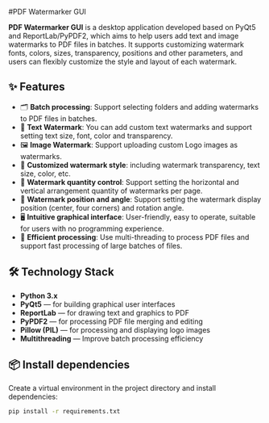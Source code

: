 #PDF Watermarker GUI

**PDF Watermarker GUI** is a desktop application developed based on PyQt5 and ReportLab/PyPDF2, which aims to help users add text and image watermarks to PDF files in batches. It supports customizing watermark fonts, colors, sizes, transparency, positions and other parameters, and users can flexibly customize the style and layout of each watermark.

## ✨ Features

- 🗂️ **Batch processing**: Support selecting folders and adding watermarks to PDF files in batches.
- 📝 **Text Watermark**: You can add custom text watermarks and support setting text size, font, color and transparency.
- 🖼️ **Image Watermark**: Support uploading custom Logo images as watermarks.
- 🎨 **Customized watermark style**: including watermark transparency, text size, color, etc.
- 🔢 **Watermark quantity control**: Support setting the horizontal and vertical arrangement quantity of watermarks per page.
- 📐 **Watermark position and angle**: Support setting the watermark display position (center, four corners) and rotation angle.
- 🖥️ **Intuitive graphical interface**: User-friendly, easy to operate, suitable for users with no programming experience.
- 🚀 **Efficient processing**: Use multi-threading to process PDF files and support fast processing of large batches of files.

## 🛠️ Technology Stack

- **Python 3.x**
- **PyQt5** — for building graphical user interfaces
- **ReportLab** — for drawing text and graphics to PDF
- **PyPDF2** — for processing PDF file merging and editing
- **Pillow (PIL)** — for processing and displaying logo images
- **Multithreading** — Improve batch processing efficiency

## 📦 Install dependencies

Create a virtual environment in the project directory and install dependencies:

```bash
pip install -r requirements.txt        
